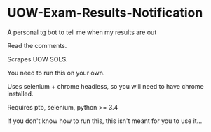 # UOW-Exam-Results-Notification
A personal tg bot to tell me when my results are out


Read the comments.

Scrapes UOW SOLS.

You need to run this on your own.

Uses selenium + chrome headless, so you will need to have chrome installed.

Requires ptb, selenium, python >= 3.4

If you don't know how to run this, this isn't meant for you to use it...
